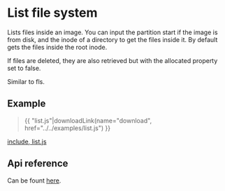 # List file system

Lists files inside an image. You can input the partition start if the image is
from disk, and the inode of a directory to get the files inside it. By default 
gets the files inside the root inode.

If files are deleted, they are also retrieved but with the allocated property
set to false.

Similar to fls. 

## Example

> {{ "list.js"|downloadLink(name="download", href="../../examples/list.js") }}

[include, list.js](../../examples/list.js)


## Api reference

Can be fount [here](/generated/classes/_index_d_._tsk_js_.tsk.html#list).
